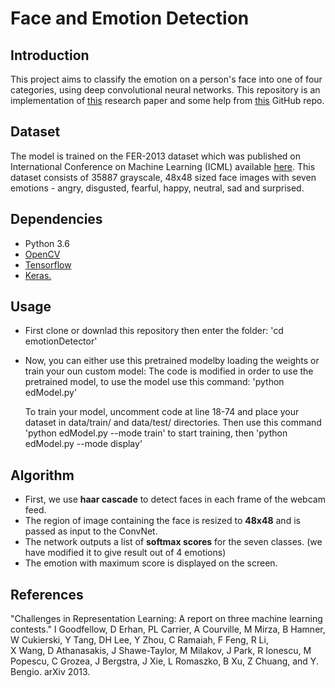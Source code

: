 # Face and Emotion Detection

## Introduction
This project aims to classify the emotion on a person's face into one of four categories, using deep convolutional neural networks. This repository is an implementation of [this](https://github.com/atulapra/Emotion-detection/blob/master/ResearchPaper.pdf) research paper and some help from [this](https://github.com/atulapra/Emotion-detection) GitHub repo. 

## Dataset
The model is trained on the FER-2013 dataset which was published on International Conference on Machine Learning (ICML) available [here](https://anonfile.com/bdj3tfoeba/data_zip). This dataset consists of 35887 grayscale, 48x48 sized face images with seven emotions - angry, disgusted, fearful, happy, neutral, sad and surprised.

## Dependencies
* Python 3.6
* [OpenCV](https://opencv.org/)
* [Tensorflow](https://www.tensorflow.org/)
* [Keras.](https://keras.io/)

## Usage
* First clone or downlad this repository then enter the folder: 'cd emotionDetector'
* Now, you can either use this pretrained modelby loading the weights or train your oun custom model:
	The code is modified in order to use the pretrained model, to use the model use this command: 'python edModel.py'

	To train your model, uncomment code at line 18-74 and place your dataset in data/train/ and data/test/ directories.
	Then use this command 'python edModel.py --mode train' to start training, then 'python edModel.py --mode display'

## Algorithm
* First, we use **haar cascade** to detect faces in each frame of the webcam feed.
* The region of image containing the face is resized to **48x48** and is passed as input to the ConvNet.
* The network outputs a list of **softmax scores** for the seven classes. (we have modified it to give result out of 4 emotions)
* The emotion with maximum score is displayed on the screen.

## References
  "Challenges in Representation Learning: A report on three machine learning contests." I Goodfellow, D Erhan, PL Carrier, A Courville, M Mirza, B
   Hamner, W Cukierski, Y Tang, DH Lee, Y Zhou, C Ramaiah, F Feng, R Li,  
   X Wang, D Athanasakis, J Shawe-Taylor, M Milakov, J Park, R Ionescu,
   M Popescu, C Grozea, J Bergstra, J Xie, L Romaszko, B Xu, Z Chuang, and
   Y. Bengio. arXiv 2013.
